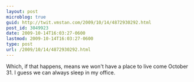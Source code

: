 ```yaml
---
layout: post
microblog: true
guid: http://twit.vmstan.com/2009/10/14/4872930292.html
post_id: 3049923
date: 2009-10-14T16:03:27-0600
lastmod: 2009-10-14T16:03:27-0600
type: post
url: /2009/10/14/4872930292.html
---
```

Which, if that happens, means we won't have a place to live come October 31. I guess we can always sleep in my office.
